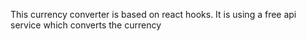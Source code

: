 This currency converter is based on react hooks. It is using a free api service which converts the currency